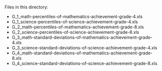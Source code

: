 Files in this directory:
* G_1_math-percentiles-of-mathematics-achievement-grade-4.xls
* G_1_science-percentiles-of-science-achievement-grade-4.xls
* G_2_math-percentiles-of-mathematics-achievement-grade-8.xls
* G_2_science-percentiles-of-science-achievement-grade-8.xls
* G_3_math-standard-deviations-of-mathematics-achievement-grade-4.xls
* G_3_science-standard-deviations-of-science-achievement-grade-4.xls
* G_4_math-standard-deviations-of-mathematics-achievement-grade-8.xls
* G_4_science-standard-deviations-of-science-achievement-grade-8.xls
